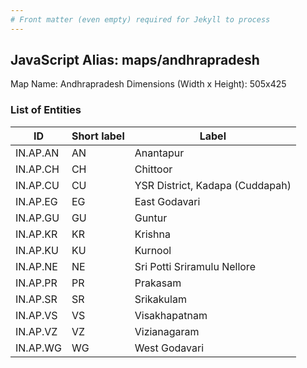 ```yaml
---
# Front matter (even empty) required for Jekyll to process
---
```


## JavaScript Alias: maps/andhrapradesh

Map Name: Andhrapradesh
Dimensions (Width x Height): 505x425

### List of Entities

| ID       | Short label | Label                           |
| -------- | ----------- | ------------------------------- |
| IN.AP.AN | AN          | Anantapur                       |
| IN.AP.CH | CH          | Chittoor                        |
| IN.AP.CU | CU          | YSR District, Kadapa (Cuddapah) |
| IN.AP.EG | EG          | East Godavari                   |
| IN.AP.GU | GU          | Guntur                          |
| IN.AP.KR | KR          | Krishna                         |
| IN.AP.KU | KU          | Kurnool                         |
| IN.AP.NE | NE          | Sri Potti Sriramulu Nellore     |
| IN.AP.PR | PR          | Prakasam                        |
| IN.AP.SR | SR          | Srikakulam                      |
| IN.AP.VS | VS          | Visakhapatnam                   |
| IN.AP.VZ | VZ          | Vizianagaram                    |
| IN.AP.WG | WG          | West Godavari                   |
